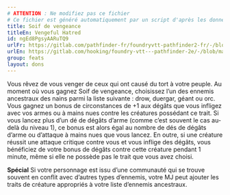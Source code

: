 ```yaml
---
# ATTENTION : Ne modifiez pas ce fichier
# Ce fichier est généré automatiquement par un script d'après les données du module Foundry VTT officiel et de sa traduction
title: Soif de vengeance
titleEn: Vengeful Hatred
id: ngEd8PgsyAARuTQ9
urlFr: https://gitlab.com/pathfinder-fr/foundryvtt-pathfinder2-fr/-/blob/master/data/feats/ngEd8PgsyAARuTQ9.htm
urlEn: https://gitlab.com/hooking/foundry-vtt---pathfinder-2e/-/blob/master/packs/data/feats.db/vengeful-hatred.json
group: feats
layout: dons
---
```

Vous rêvez de vous venger de ceux qui ont causé du tort à votre peuple. Au moment où vous gagnez Soif de vengeance, choisissez l’un des ennemis ancestraux des nains parmi la liste suivante : drow, duergar, géant ou orc. Vous gagnez un bonus de circonstances de +1 aux dégâts que vous infligez avec vos armes ou à mains nues contre les créatures possédant ce trait. Si vous lancez plus d’un dé de dégâts d’arme (comme c’est souvent le cas au-delà du niveau 1), ce bonus est alors égal au nombre de dés de dégâts d’arme ou d’attaque à mains nues que vous lancez. En outre, si une créature réussit une attaque critique contre vous et vous inflige des dégâts, vous bénéficiez de votre bonus de dégâts contre cette créature pendant 1 minute, même si elle ne possède pas le trait que vous avez choisi.

**Spécial** Si votre personnage est issu d’une communauté qui se trouve souvent en conflit avec d’autres types d’ennemis, votre MJ peut ajouter les traits de créature appropriés à votre liste d’ennemis ancestraux.


